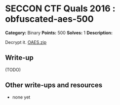 # SECCON CTF Quals 2016 : obfuscated-aes-500

**Category:** Binary
**Points:** 500
**Solves:** 1
**Description:**

Decrypt it.
[OAES.zip](OAES.zip)

## Write-up

(TODO)

## Other write-ups and resources

* none yet
